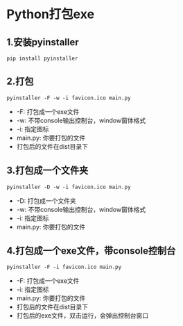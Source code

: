 # Python打包exe

## 1.安装pyinstaller

```
pip install pyinstaller
```

## 2.打包

```
pyinstaller -F -w -i favicon.ico main.py
```

- -F: 打包成一个exe文件
- -w: 不带console输出控制台，window窗体格式
- -i: 指定图标
- main.py: 你要打包的文件
- 打包后的文件在dist目录下

## 3.打包成一个文件夹

```
pyinstaller -D -w -i favicon.ico main.py
```

- -D: 打包成一个文件夹
- -w: 不带console输出控制台，window窗体格式
- -i: 指定图标
- main.py: 你要打包的文件

## 4.打包成一个exe文件，带console控制台

```
pyinstaller -F -i favicon.ico main.py
```

- -F: 打包成一个exe文件
- -i: 指定图标
- main.py: 你要打包的文件
- 打包后的文件在dist目录下
- 打包后的exe文件，双击运行，会弹出控制台窗口
